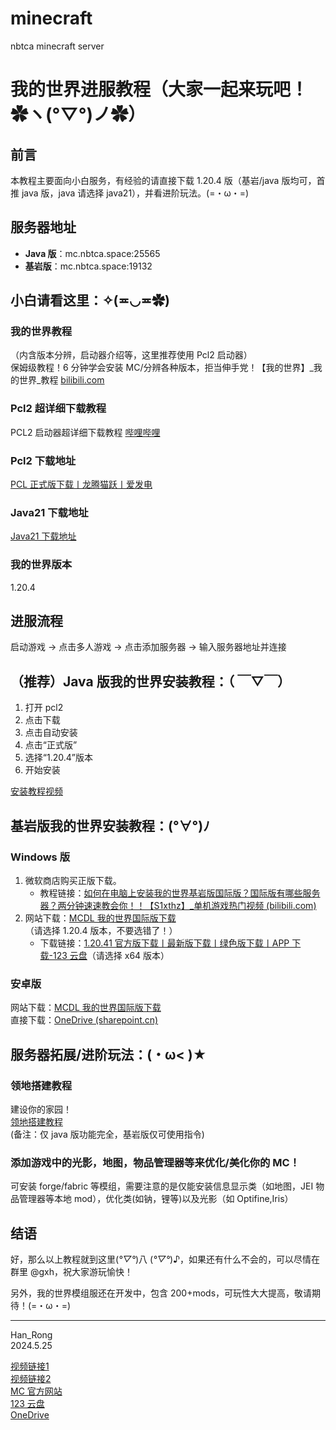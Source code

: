 # minecraft
nbtca minecraft server
# 我的世界进服教程（大家一起来玩吧！✿ヽ(°▽°)ノ✿）

## 前言
本教程主要面向小白服务，有经验的请直接下载 1.20.4 版（基岩/java 版均可，首推 java 版，java 请选择 java21），并看进阶玩法。(=・ω・=)

## 服务器地址
- **Java 版**：mc.nbtca.space:25565
- **基岩版**：mc.nbtca.space:19132

## 小白请看这里：✧(≖◡≖✿)
### 我的世界教程
（内含版本分辨，启动器介绍等，这里推荐使用 Pcl2 启动器）  
保姆级教程！6 分钟学会安装 MC/分辨各种版本，拒当伸手党！【我的世界】_我的世界_教程 [bilibili.com](https://www.bilibili.com)

### Pcl2 超详细下载教程
PCL2 启动器超详细下载教程 [哔哩哔哩](https://www.bilibili.com)

### Pcl2 下载地址
[PCL 正式版下载丨龙腾猫跃丨爱发电](https://afdian.net)

### Java21 下载地址
[Java21 下载地址](https://download.oracle.com/java/21/latest/jdk-21_windows-x64_bin.exe)

### 我的世界版本
1.20.4

## 进服流程
启动游戏 -> 点击多人游戏 -> 点击添加服务器 -> 输入服务器地址并连接

## （推荐）Java 版我的世界安装教程：（ ￣▽￣）
1. 打开 pcl2
2. 点击下载
3. 点击自动安装
4. 点击“正式版”
5. 选择“1.20.4”版本
6. 开始安装

[安装教程视频](https://www.bilibili.com/video/BV1og41137kf/?spm_id_from=333.337.search-card.all.click&vd_source=8dc15613db3715af52878600362ccba4)

## 基岩版我的世界安装教程：(°∀°)ﾉ
### Windows 版
1. 微软商店购买正版下载。
   - 教程链接：[如何在电脑上安装我的世界基岩版国际版？国际版有哪些服务器？两分钟速速教会你！！【S1xthz】_单机游戏热门视频 (bilibili.com)](https://www.bilibili.com)
2. 网站下载：[MCDL 我的世界国际版下载](https://minebbs.com)（请选择 1.20.4 版本，不要选错了！）
   - 下载链接：[1.20.41 官方版下载丨最新版下载丨绿色版下载丨APP 下载-123 云盘](https://www.123pan.com)（请选择 x64 版本）

### 安卓版
网站下载：[MCDL 我的世界国际版下载](https://minebbs.com)  
直接下载：[OneDrive (sharepoint.cn)](https://sdyueqian-my.sharepoint.cn)

## 服务器拓展/进阶玩法：(・ω< )★
### 领地搭建教程
建设你的家园！  
[领地搭建教程](https://ssl.lunadeer.cn:14448/doc/23/)  
(备注：仅 java 版功能完全，基岩版仅可使用指令)

### 添加游戏中的光影，地图，物品管理器等来优化/美化你的 MC！
可安装 forge/fabric 等模组，需要注意的是仅能安装信息显示类（如地图，JEI 物品管理器等本地 mod），优化类(如钠，锂等)以及光影（如 Optifine,Iris）

## 结语
好，那么以上教程就到这里(*°▽°*)八 (*°▽°*)♪，如果还有什么不会的，可以尽情在群里 @gxh，祝大家游玩愉快！

另外，我的世界模组服还在开发中，包含 200+mods，可玩性大大提高，敬请期待！(=・ω・=)

---

Han_Rong  
2024.5.25

[视频链接1](https://www.bilibili.com/video/BV1bV4y1b7Tm/?spm_id_from=333.337.search-card.all.click&vd_source=8dc15613db3715af52878600362ccba4)  
[视频链接2](https://www.bilibili.com/video/BV1bV4y1b7Tm/?spm_id_from=333.337.search-card.all.click&vd_source=8dc15613db3715af52878600362ccba4)  
[MC 官方网站](https://mc.minebbs.com)  
[123 云盘](https://www.123pan.com/s/N6mrVv-iaG23.html)  
[OneDrive](https://sdyueqian-my.sharepoint.cn/personal/admin_sdyueqian_partner_onmschina_cn/_layouts/15/onedrive.aspx?ga=1&id=%2Fpersonal%2Fadmin%5Fsdyueqian%5Fpartner%5Fonmschina%5Fcn%2FDocuments%2F%E6%AD%A3%E5%BC%8F%E7%89%88%2F1%2E20%2E41%2E02%2FMinecraft%20PE%201%2E20%2E41%2E02%20v8a%E5%8E%9F%E7%89%88%2Eapk&parent=%2Fpersonal%2Fadmin%5Fsdyueqian%5Fpartner%5Fonmschina%5Fcn%2FDocuments%2F%E6%AD%A3%E5%BC%8F%E7%89%88%2F1%2E20%2E41%2E02)

